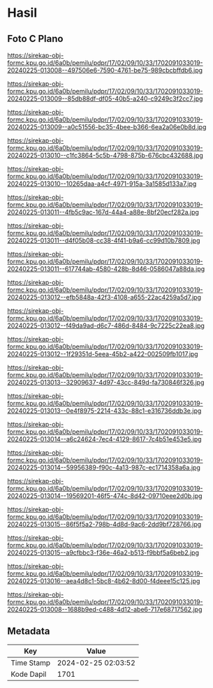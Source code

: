 # Hasil

## Foto C Plano

https://sirekap-obj-formc.kpu.go.id/6a0b/pemilu/pdpr/17/02/09/10/33/1702091033019-20240225-013008--497506e6-7590-4761-be75-989cbcbffdb6.jpg

https://sirekap-obj-formc.kpu.go.id/6a0b/pemilu/pdpr/17/02/09/10/33/1702091033019-20240225-013009--85db88df-df05-40b5-a240-c9249c3f2cc7.jpg

https://sirekap-obj-formc.kpu.go.id/6a0b/pemilu/pdpr/17/02/09/10/33/1702091033019-20240225-013009--a0c51556-bc35-4bee-b366-6ea2a06e0b8d.jpg

https://sirekap-obj-formc.kpu.go.id/6a0b/pemilu/pdpr/17/02/09/10/33/1702091033019-20240225-013010--c1fc3864-5c5b-4798-875b-676cbc432688.jpg

https://sirekap-obj-formc.kpu.go.id/6a0b/pemilu/pdpr/17/02/09/10/33/1702091033019-20240225-013010--10265daa-a4cf-4971-915a-3a1585d133a7.jpg

https://sirekap-obj-formc.kpu.go.id/6a0b/pemilu/pdpr/17/02/09/10/33/1702091033019-20240225-013011--4fb5c9ac-167d-44a4-a88e-8bf20ecf282a.jpg

https://sirekap-obj-formc.kpu.go.id/6a0b/pemilu/pdpr/17/02/09/10/33/1702091033019-20240225-013011--d4f05b08-cc38-4f41-b9a6-cc99d10b7809.jpg

https://sirekap-obj-formc.kpu.go.id/6a0b/pemilu/pdpr/17/02/09/10/33/1702091033019-20240225-013011--617744ab-4580-428b-8d46-0586047a88da.jpg

https://sirekap-obj-formc.kpu.go.id/6a0b/pemilu/pdpr/17/02/09/10/33/1702091033019-20240225-013012--efb5848a-42f3-4108-a655-22ac4259a5d7.jpg

https://sirekap-obj-formc.kpu.go.id/6a0b/pemilu/pdpr/17/02/09/10/33/1702091033019-20240225-013012--f49da9ad-d6c7-486d-8484-9c7225c22ea8.jpg

https://sirekap-obj-formc.kpu.go.id/6a0b/pemilu/pdpr/17/02/09/10/33/1702091033019-20240225-013012--1f29351d-5eea-45b2-a422-002509fb1017.jpg

https://sirekap-obj-formc.kpu.go.id/6a0b/pemilu/pdpr/17/02/09/10/33/1702091033019-20240225-013013--32909637-4d97-43cc-849d-fa730846f326.jpg

https://sirekap-obj-formc.kpu.go.id/6a0b/pemilu/pdpr/17/02/09/10/33/1702091033019-20240225-013013--0e4f8975-2214-433c-88c1-e316736ddb3e.jpg

https://sirekap-obj-formc.kpu.go.id/6a0b/pemilu/pdpr/17/02/09/10/33/1702091033019-20240225-013014--a6c24624-7ec4-4129-8617-7c4b51e453e5.jpg

https://sirekap-obj-formc.kpu.go.id/6a0b/pemilu/pdpr/17/02/09/10/33/1702091033019-20240225-013014--59956389-f90c-4a13-987c-ec1714358a6a.jpg

https://sirekap-obj-formc.kpu.go.id/6a0b/pemilu/pdpr/17/02/09/10/33/1702091033019-20240225-013014--19569201-46f5-474c-8d42-09710eee2d0b.jpg

https://sirekap-obj-formc.kpu.go.id/6a0b/pemilu/pdpr/17/02/09/10/33/1702091033019-20240225-013015--86f5f5a2-798b-4d8d-9ac6-2dd9bf728766.jpg

https://sirekap-obj-formc.kpu.go.id/6a0b/pemilu/pdpr/17/02/09/10/33/1702091033019-20240225-013015--a9cfbbc3-f36e-46a2-b513-f9bbf5a6beb2.jpg

https://sirekap-obj-formc.kpu.go.id/6a0b/pemilu/pdpr/17/02/09/10/33/1702091033019-20240225-013016--aea4d8c1-5bc8-4b62-8d00-f4deee15c125.jpg

https://sirekap-obj-formc.kpu.go.id/6a0b/pemilu/pdpr/17/02/09/10/33/1702091033019-20240225-013008--1688b9ed-c488-4d12-abe6-717e68717562.jpg


## Metadata

| Key        | Value               |
| ---------- | ------------------- |
| Time Stamp | 2024-02-25 02:03:52 |
| Kode Dapil | 1701                |



